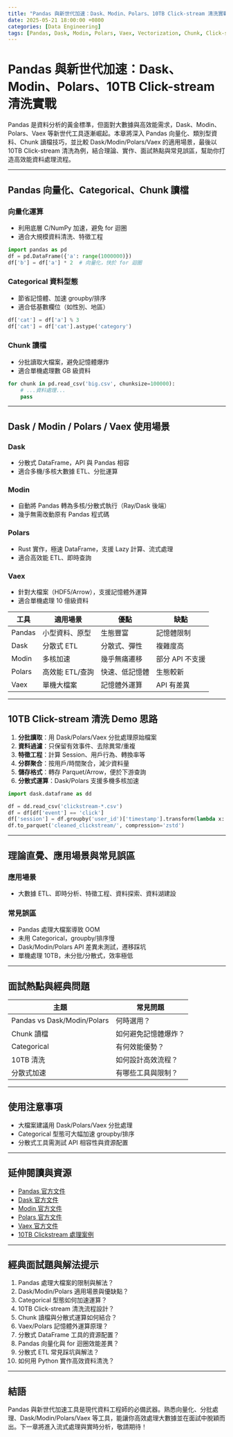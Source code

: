 ```yaml
---
title: "Pandas 與新世代加速：Dask、Modin、Polars、10TB Click-stream 清洗實戰"
date: 2025-05-21 18:00:00 +0800
categories: [Data Engineering]
tags: [Pandas, Dask, Modin, Polars, Vaex, Vectorization, Chunk, Click-stream, 分散式, 加速]
---
```


# Pandas 與新世代加速：Dask、Modin、Polars、10TB Click-stream 清洗實戰

Pandas 是資料分析的黃金標準，但面對大數據與高效能需求，Dask、Modin、Polars、Vaex 等新世代工具逐漸崛起。本章將深入 Pandas 向量化、類別型資料、Chunk 讀檔技巧，並比較 Dask/Modin/Polars/Vaex 的適用場景，最後以 10TB Click-stream 清洗為例，結合理論、實作、面試熱點與常見誤區，幫助你打造高效能資料處理流程。

---

## Pandas 向量化、Categorical、Chunk 讀檔

### 向量化運算

- 利用底層 C/NumPy 加速，避免 for 迴圈
- 適合大規模資料清洗、特徵工程

```python
import pandas as pd
df = pd.DataFrame({'a': range(1000000)})
df['b'] = df['a'] * 2  # 向量化，快於 for 迴圈
```

### Categorical 資料型態

- 節省記憶體、加速 groupby/排序
- 適合低基數欄位（如性別、地區）

```python
df['cat'] = df['a'] % 3
df['cat'] = df['cat'].astype('category')
```

### Chunk 讀檔

- 分批讀取大檔案，避免記憶體爆炸
- 適合單機處理數 GB 級資料

```python
for chunk in pd.read_csv('big.csv', chunksize=100000):
    # ...資料處理...
    pass
```

---

## Dask / Modin / Polars / Vaex 使用場景

### Dask

- 分散式 DataFrame，API 與 Pandas 相容
- 適合多機/多核大數據 ETL、分批運算

### Modin

- 自動將 Pandas 轉為多核/分散式執行（Ray/Dask 後端）
- 幾乎無需改動原有 Pandas 程式碼

### Polars

- Rust 實作，極速 DataFrame，支援 Lazy 計算、流式處理
- 適合高效能 ETL、即時查詢

### Vaex

- 針對大檔案（HDF5/Arrow），支援記憶體外運算
- 適合單機處理 10 億級資料

| 工具   | 適用場景        | 優點           | 缺點            |
| ------ | --------------- | -------------- | --------------- |
| Pandas | 小型資料、原型  | 生態豐富       | 記憶體限制      |
| Dask   | 分散式 ETL      | 分散式、彈性   | 複雜度高        |
| Modin  | 多核加速        | 幾乎無痛遷移   | 部分 API 不支援 |
| Polars | 高效能 ETL/查詢 | 快速、低記憶體 | 生態較新        |
| Vaex   | 單機大檔案      | 記憶體外運算   | API 有差異      |

---

## 10TB Click-stream 清洗 Demo 思路

1. **分批讀取**：用 Dask/Polars/Vaex 分批處理原始檔案
2. **資料過濾**：只保留有效事件、去除異常/重複
3. **特徵工程**：計算 Session、用戶行為、轉換率等
4. **分群聚合**：按用戶/時間聚合，減少資料量
5. **儲存格式**：轉存 Parquet/Arrow，便於下游查詢
6. **分散式運算**：Dask/Polars 支援多機多核加速

```python
import dask.dataframe as dd

df = dd.read_csv('clickstream-*.csv')
df = df[df['event'] == 'click']
df['session'] = df.groupby('user_id')['timestamp'].transform(lambda x: (x.diff() > 1800).cumsum())
df.to_parquet('cleaned_clickstream/', compression='zstd')
```

---

## 理論直覺、應用場景與常見誤區

### 應用場景

- 大數據 ETL、即時分析、特徵工程、資料探索、資料湖建設

### 常見誤區

- Pandas 處理大檔案導致 OOM
- 未用 Categorical，groupby/排序慢
- Dask/Modin/Polars API 差異未測試，遷移踩坑
- 單機處理 10TB，未分批/分散式，效率極低

---

## 面試熱點與經典問題

| 主題                        | 常見問題             |
| --------------------------- | -------------------- |
| Pandas vs Dask/Modin/Polars | 何時選用？           |
| Chunk 讀檔                  | 如何避免記憶體爆炸？ |
| Categorical                 | 有何效能優勢？       |
| 10TB 清洗                   | 如何設計高效流程？   |
| 分散式加速                  | 有哪些工具與限制？   |

---

## 使用注意事項

* 大檔案建議用 Dask/Polars/Vaex 分批處理
* Categorical 型態可大幅加速 groupby/排序
* 分散式工具需測試 API 相容性與資源配置

---

## 延伸閱讀與資源

* [Pandas 官方文件](https://pandas.pydata.org/docs/)
* [Dask 官方文件](https://docs.dask.org/en/stable/)
* [Modin 官方文件](https://modin.readthedocs.io/en/latest/)
* [Polars 官方文件](https://pola-rs.github.io/polars-book/)
* [Vaex 官方文件](https://vaex.io/docs/)
* [10TB Clickstream 處理案例](https://towardsdatascience.com/how-to-handle-10-tb-of-clickstream-data-using-python-2e6e5e4f7e3b)

---

## 經典面試題與解法提示

1. Pandas 處理大檔案的限制與解法？
2. Dask/Modin/Polars 適用場景與優缺點？
3. Categorical 型態如何加速運算？
4. 10TB Click-stream 清洗流程設計？
5. Chunk 讀檔與分散式運算如何結合？
6. Vaex/Polars 記憶體外運算原理？
7. 分散式 DataFrame 工具的資源配置？
8. Pandas 向量化與 for 迴圈效能差異？
9. 分散式 ETL 常見踩坑與解法？
10. 如何用 Python 實作高效資料清洗？

---

## 結語

Pandas 與新世代加速工具是現代資料工程師的必備武器。熟悉向量化、分批處理、Dask/Modin/Polars/Vaex 等工具，能讓你高效處理大數據並在面試中脫穎而出。下一章將進入流式處理與實時分析，敬請期待！
